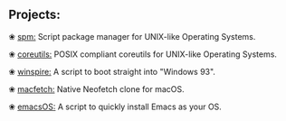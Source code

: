 Projects:
---

❀ [spm:](https://github.com/neetware/spm) Script package manager for UNIX-like Operating Systems. 

❀ [coreutils:](https://github.com/neetware/coreutils) POSIX compliant coreutils for UNIX-like Operating Systems. 

❀ [winspire:](https://github.com/neetware/winspire) A script to boot straight into "Windows 93".

❀ [macfetch:](https://github.com/neetware/macfetch) Native Neofetch clone for macOS.

❀ [emacsOS:](https://github.com/neetware/emacsos) A script to quickly install Emacs as your OS.
